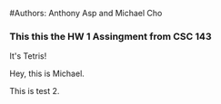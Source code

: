 #Authors: Anthony Asp and Michael Cho
### This this the HW 1 Assingment from CSC 143

It's Tetris!

Hey, this is Michael.

This is test 2.